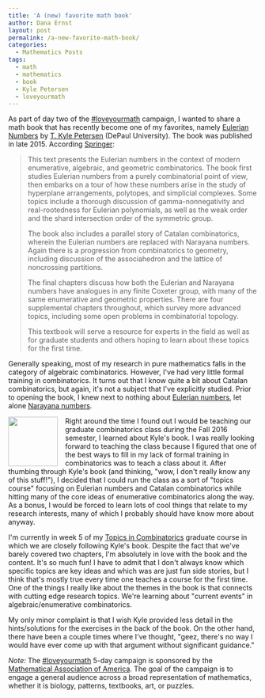 ```yaml
---
title: 'A (new) favorite math book'
author: Dana Ernst
layout: post
permalink: /a-new-favorite-math-book/
categories:
  - Mathematics Posts
tags:
  - math
  - mathematics
  - book
  - Kyle Petersen
  - loveyourmath
---
```


As part of day two of the [#loveyourmath](https://twitter.com/hashtag/loveyourmath?src=hash) campaign, I wanted to share a math book that has recently become one of my favorites, namely [Eulerian Numbers](http://math.depaul.edu/tpeter21/Eulerian.html) by [T. Kyle Petersen](http://math.depaul.edu/tpeter21/index.html) (DePaul University). The book was published in late 2015.  According [Springer](http://www.springer.com/us/book/9781493930906):

<blockquote>
<p>This text presents the Eulerian numbers in the context of modern enumerative, algebraic, and geometric combinatorics. The book first studies Eulerian numbers from a purely combinatorial point of view, then embarks on a tour of how these numbers arise in the study of hyperplane arrangements, polytopes, and simplicial complexes. Some topics include a thorough discussion of gamma-nonnegativity and real-rootedness for Eulerian polynomials, as well as the weak order and the shard intersection order of the symmetric group.</p>

<p>The book also includes a parallel story of Catalan combinatorics, wherein the Eulerian numbers are replaced with Narayana numbers. Again there is a progression from combinatorics to geometry, including discussion of the associahedron and the lattice of noncrossing partitions.</p>

<p>The final chapters discuss how both the Eulerian and Narayana numbers have analogues in any finite Coxeter group, with many of the same enumerative and geometric properties. There are four supplemental chapters throughout, which survey more advanced topics, including some open problems in combinatorial topology.</p>

<p>This textbook will serve a resource for experts in the field as well as for graduate students and others hoping to learn about these topics for the first time.​</p>
</blockquote>

Generally speaking, most of my research in pure mathematics falls in the category of algebraic combinatorics.  However, I've had very little formal training in combinatorics.  It turns out that I know quite a bit about Catalan combinatorics, but again, it's not a subject that I've explicitly studied.  Prior to opening the book, I knew next to nothing about [Eulerian numbers](https://en.wikipedia.org/wiki/Eulerian_number), let alone [Narayana numbers](https://en.wikipedia.org/wiki/Narayana_number).

<img src="{{ site.baseurl }}/images/EulerianNumbers.jpg" align="left" width="100" img style="margin-right: 15px" /> Right around the time I found out I would be teaching our graduate combinatorics class during the Fall 2016 semester, I learned about Kyle's book.  I was really looking forward to teaching the class because I figured that one of the best ways to fill in my lack of formal training in combinatorics was to teach a class about it.  After thumbing through Kyle's book (and thinking, "wow, I don't really know any of this stuff!"), I decided that I could run the class as a sort of "topics course" focusing on Eulerian numbers and Catalan combinatorics while hitting many of the core ideas of enumerative combinatorics along the way.  As a bonus, I would be forced to learn lots of cool things that relate to my research interests, many of which I probably should have know more about anyway.

I'm currently in week 5 of my [Topics in Combinatorics](https://dcernst.github.io/teaching/mat526f16/) graduate course in which we are closely following Kyle's book.  Despite the fact that we've barely covered two chapters, I'm absolutely in love with the book and the content.  It's so much fun!  I have to admit that I don't always know which specific topics are key ideas and which was are just fun side stories, but I think that's mostly true every time one teaches a course for the first time. One of the things I really like about the themes in the book is that connects with cutting edge research topics.  We're learning about "current events" in algebraic/enumerative combinatorics.

My only minor complaint is that I wish Kyle provided less detail in the hints/solutions for the exercises in the back of the book.  On the other hand, there have been a couple times where I've thought, "geez, there's no way I would have ever come up with that argument without significant guidance."

*Note:* The [#loveyourmath](https://twitter.com/hashtag/loveyourmath?src=hash) 5-day campaign is sponsored by the [Mathematical Association of America](http:maa.org).  The goal of the campaign is to engage a general audience across a broad representation of mathematics, whether it is biology, patterns, textbooks, art, or puzzles.  
